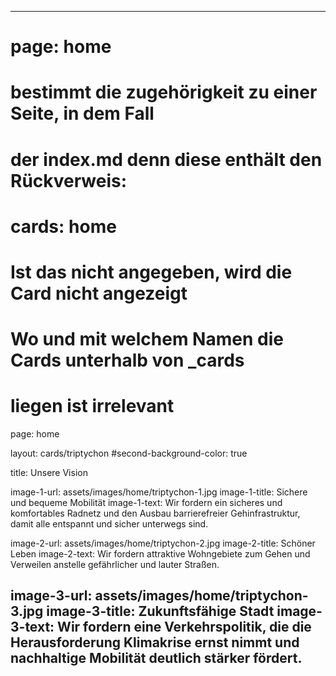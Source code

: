 ---

# page: home
# bestimmt die zugehörigkeit zu einer Seite, in dem Fall
# der index.md denn diese enthält den Rückverweis:
# cards: home
# Ist das nicht angegeben, wird die Card nicht angezeigt
# Wo und mit welchem Namen die Cards unterhalb von _cards
# liegen ist irrelevant
page: home

layout: cards/triptychon
#second-background-color: true


title: Unsere Vision

image-1-url: assets/images/home/triptychon-1.jpg
image-1-title: Sichere und bequeme Mobilität
image-1-text: Wir fordern ein sicheres und komfortables Radnetz und den Ausbau barrierefreier Gehinfrastruktur, damit alle entspannt und sicher unterwegs sind.

image-2-url: assets/images/home/triptychon-2.jpg
image-2-title: Schöner Leben
image-2-text: Wir fordern attraktive Wohngebiete zum Gehen und Verweilen anstelle gefährlicher und lauter Straßen.

image-3-url: assets/images/home/triptychon-3.jpg
image-3-title: Zukunftsfähige Stadt
image-3-text: Wir fordern eine Verkehrspolitik, die die Herausforderung Klimakrise ernst nimmt und nachhaltige Mobilität deutlich stärker fördert.
---